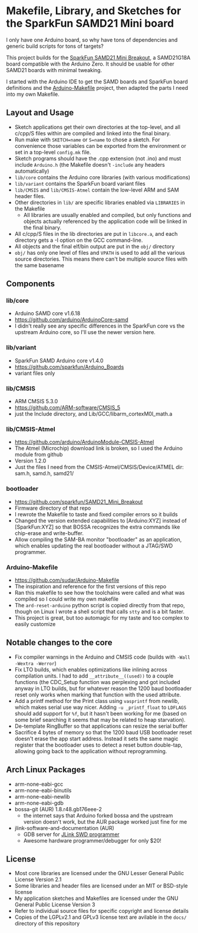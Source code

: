 # Makefile, Library, and Sketches for the SparkFun SAMD21 Mini board

I only have one Arduino board, so why have tons of dependencies and generic
build scripts for tons of targets?

This project builds for the [SparkFun SAMD21 Mini Breakout](https://www.sparkfun.com/products/13664),
a SAMD21G18A board compatible with the Arduino Zero. It should be usable for other
SAMD21 boards with minimal tweaking.

I started with the Arduino IDE to get the SAMD boards and SparkFun board
definitions and the [Arduino-Makefile](https://github.com/sudar/Arduino-Makefile)
project, then adapted the parts I need into my own Makefile.

## Layout and Usage
- Sketch applications get their own directories at the top-level, and all
  c/cpp/S files within are compiled and linked into the final binary.
- Run make with `SKETCH=name` or `S=name` to chose a sketch. For convenience
  those variables can be exported from the environment or set in a top-level
  `config.mk` file.
- Sketch programs should have the .cpp extension (not .ino) and must include
  `Arduino.h` (the Makefile doesn't `-include` any headers automatically)
- `lib/core` contains the Arduino core libraries (with various modifications)
- `lib/variant` contains the SparkFun board variant files
- `lib/CMSIS` and `lib/CMSIS-Atmel` contain the low-level ARM and SAM header files.
- Other directories in `lib/` are specific libraries enabled via `LIBRARIES` in
  the Makefile
  - All libraries are usually enabled and compiled, but only functions and
    objects actually
    referenced by the application code will be linked in the final binary.
- All c/cpp/S files in the lib directories are put in `libcore.a`, and each
  directory gets a -I option on the GCC command-line.
- All objects and the final elf/bin output are put in the `obj/` directory
- `obj/` has only one level of files and `VPATH` is used to add all the various
  source directories. This means there can't be multiple source files with the
  same basename

## Components

### lib/core
- Arduino SAMD core v1.6.18
- https://github.com/arduino/ArduinoCore-samd
- I didn't really see any specific differences in the SparkFun core vs the
  upstream Arduino core, so I'll use the newer version here.

### lib/variant
- SparkFun SAMD Arduino core v1.4.0
- https://github.com/sparkfun/Arduino_Boards
- variant files only

### lib/CMSIS
- ARM CMSIS 5.3.0
- https://github.com/ARM-software/CMSIS_5
- just the Include directory, and Lib/GCC/libarm_cortexM0l_math.a

### lib/CMSIS-Atmel
- https://github.com/arduino/ArduinoModule-CMSIS-Atmel
- The Atmel (Microchip) download link is broken, so I used the Arduino module
  from github
- Version 1.2.0
- Just the files I need from the CMSIS-Atmel/CMSIS/Device/ATMEL dir:
  sam.h, samd.h, samd21/

### bootloader
- https://github.com/sparkfun/SAMD21_Mini_Breakout
- Firmware directory of that repo
- I rewrote the Makefile to taste and fixed compiler errors so it builds
- Changed the version extended capabilities to [Arduino:XYZ] instead of
  [SparkFun:XYZ] so that BOSSA recognizes the extra commands like chip-erase
  and write-buffer.
- Allow compiling the SAM-BA monitor "bootloader" as an application, which
  enables updating the real bootloader without a JTAG/SWD programmer.

### Arduino-Makefile
- https://github.com/sudar/Arduino-Makefile
- The inspiration and reference for the first versions of this repo
- Ran this makefile to see how the toolchains were called and what was
  compiled so I could write my own makefile
- The `ard-reset-arduino` python script is copied directly from that repo,
  though on Linux I wrote a shell script that calls `stty` and is a bit faster.
- This project is great, but too automagic for my taste and too complex to
  easily customize

## Notable changes to the core
- Fix compiler warnings in the Arduino and CMSIS code (builds with `-Wall -Wextra -Werror`)
- Fix LTO builds, which enables optimizations like inlining across compilation
  units.  I had to add `__attribute__((used))` to a couple functions (the
  CDC_Setup function was perplexing and got included anyway in LTO builds, but
  for whatever reason the 1200 baud bootloader reset only works when marking
  that function with the used attribute.
- Add a printf method for the Print class using `vasprintf` from newlib,
  which makes serial use way nicer. Adding `-u _printf_float` to `LDFLAGS` should
  add support for `%f`, but it hasn't been working for me (based on some brief
  searching it seems that may be related to heap starvation).
- De-template RingBuffer so that applications can resize the serial buffer
- Sacrifice 4 bytes of memory so that the 1200 baud USB bootloader reset doesn't
  erase the app start address. Instead it sets the same magic register that the
  bootloader uses to detect a reset button double-tap, allowing going back to
  the application without reprogramming.

## Arch Linux Packages
- arm-none-eabi-gcc
- arm-none-eabi-binutils
- arm-none-eabi-newlib
- arm-none-eabi-gdb
- bossa-git (AUR) 1.8.r48.gb176eee-2
  - the internet says that Arduino forked bossa and the upstream version
    doesn't work, but the AUR package worked just fine for me
- jlink-software-and-documentation (AUR)
  - GDB server for [JLink SWD programmer](https://www.segger.com/products/debug-probes/j-link/models/j-link-edu-mini/)
  - Awesome hardware programmer/debugger for only $20!

## License
- Most core libraries are licensed under the GNU Lesser General Public License
  Version 2.1
- Some libraries and header files are licensed under an MIT or BSD-style license
- My application sketches and Makefiles are licensed under the GNU General Public
  License Version 3
- Refer to individual source files for specific copyright and license details
- Copies of the LGPLv2.1 and GPLv3 license text are avilable in the `docs/`
  directory of this repository

